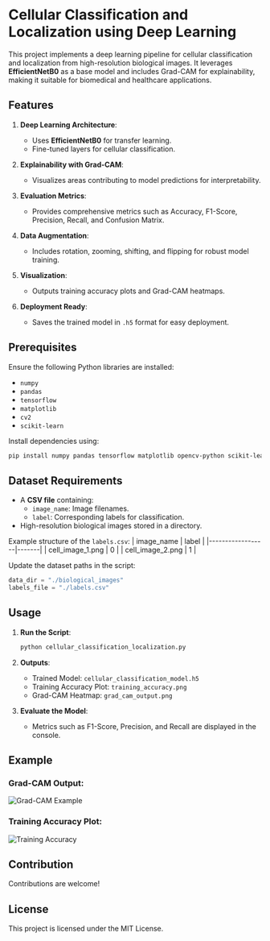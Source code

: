 
# Cellular Classification and Localization using Deep Learning

This project implements a deep learning pipeline for cellular classification and localization from high-resolution biological images. It leverages **EfficientNetB0** as a base model and includes Grad-CAM for explainability, making it suitable for biomedical and healthcare applications.

## Features
1. **Deep Learning Architecture**:
   - Uses **EfficientNetB0** for transfer learning.
   - Fine-tuned layers for cellular classification.
   
2. **Explainability with Grad-CAM**:
   - Visualizes areas contributing to model predictions for interpretability.

3. **Evaluation Metrics**:
   - Provides comprehensive metrics such as Accuracy, F1-Score, Precision, Recall, and Confusion Matrix.

4. **Data Augmentation**:
   - Includes rotation, zooming, shifting, and flipping for robust model training.

5. **Visualization**:
   - Outputs training accuracy plots and Grad-CAM heatmaps.

6. **Deployment Ready**:
   - Saves the trained model in `.h5` format for easy deployment.

## Prerequisites
Ensure the following Python libraries are installed:
- `numpy`
- `pandas`
- `tensorflow`
- `matplotlib`
- `cv2`
- `scikit-learn`

Install dependencies using:
```bash
pip install numpy pandas tensorflow matplotlib opencv-python scikit-learn
```

## Dataset Requirements
- A **CSV file** containing:
  - `image_name`: Image filenames.
  - `label`: Corresponding labels for classification.
- High-resolution biological images stored in a directory.

Example structure of the `labels.csv`:
| image_name      | label |
|------------------|-------|
| cell_image_1.png | 0     |
| cell_image_2.png | 1     |

Update the dataset paths in the script:
```python
data_dir = "./biological_images"
labels_file = "./labels.csv"
```

## Usage
1. **Run the Script**:
   ```bash
   python cellular_classification_localization.py
   ```

2. **Outputs**:
   - Trained Model: `cellular_classification_model.h5`
   - Training Accuracy Plot: `training_accuracy.png`
   - Grad-CAM Heatmap: `grad_cam_output.png`

3. **Evaluate the Model**:
   - Metrics such as F1-Score, Precision, and Recall are displayed in the console.

## Example
### Grad-CAM Output:
![Grad-CAM Example](grad_cam_output.png)

### Training Accuracy Plot:
![Training Accuracy](training_accuracy.png)

## Contribution
Contributions are welcome! 

## License
This project is licensed under the MIT License.



